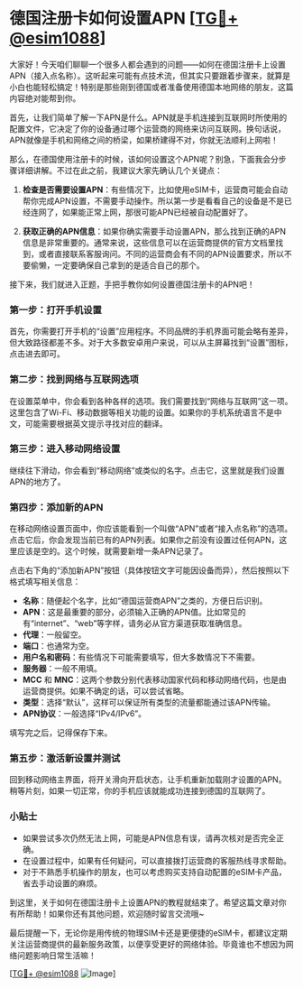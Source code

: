 # 德国注册卡如何设置APN [[TG💪+ @esim1088](https://t.me/s/esim1088)]

大家好！今天咱们聊聊一个很多人都会遇到的问题——如何在德国注册卡上设置APN（接入点名称）。这听起来可能有点技术流，但其实只要跟着步骤来，就算是小白也能轻松搞定！特别是那些刚到德国或者准备使用德国本地网络的朋友，这篇内容绝对能帮到你。

首先，让我们简单了解一下APN是什么。APN就是手机连接到互联网时所使用的配置文件，它决定了你的设备通过哪个运营商的网络来访问互联网。换句话说，APN就像是手机和网络之间的桥梁，如果桥建得不对，你就无法顺利上网啦！

那么，在德国使用注册卡的时候，该如何设置这个APN呢？别急，下面我会分步骤详细讲解。不过在此之前，我建议大家先确认几个关键点：

1. **检查是否需要设置APN**：有些情况下，比如使用eSIM卡，运营商可能会自动帮你完成APN设置，不需要手动操作。所以第一步是看看自己的设备是不是已经连网了，如果能正常上网，那很可能APN已经被自动配置好了。
   
2. **获取正确的APN信息**：如果你确实需要手动设置APN，那么找到正确的APN信息是非常重要的。通常来说，这些信息可以在运营商提供的官方文档里找到，或者直接联系客服询问。不同的运营商会有不同的APN设置要求，所以不要偷懒，一定要确保自己拿到的是适合自己的那个。

接下来，我们就进入正题，手把手教你如何设置德国注册卡的APN吧！

### 第一步：打开手机设置

首先，你需要打开手机的“设置”应用程序。不同品牌的手机界面可能会略有差异，但大致路径都差不多。对于大多数安卓用户来说，可以从主屏幕找到“设置”图标，点击进去即可。

### 第二步：找到网络与互联网选项

在设置菜单中，你会看到各种各样的选项。我们需要找到“网络与互联网”这一项。这里包含了Wi-Fi、移动数据等相关功能的设置。如果你的手机系统语言不是中文，可能需要根据英文提示寻找对应的翻译。

### 第三步：进入移动网络设置

继续往下滑动，你会看到“移动网络”或类似的名字。点击它，这里就是我们设置APN的地方了。

### 第四步：添加新的APN

在移动网络设置页面中，你应该能看到一个叫做“APN”或者“接入点名称”的选项。点击它后，你会发现当前已有的APN列表。如果你之前没有设置过任何APN，这里应该是空的。这个时候，就需要新增一条APN记录了。

点击右下角的“添加新APN”按钮（具体按钮文字可能因设备而异），然后按照以下格式填写相关信息：

- **名称**：随便起个名字，比如“德国运营商APN”之类的，方便日后识别。
- **APN**：这是最重要的部分，必须输入正确的APN值。比如常见的有“internet”、“web”等字样，请务必从官方渠道获取准确信息。
- **代理**：一般留空。
- **端口**：也通常为空。
- **用户名和密码**：有些情况下可能需要填写，但大多数情况下不需要。
- **服务器**：一般不用填。
- **MCC** 和 **MNC**：这两个参数分别代表移动国家代码和移动网络代码，也是由运营商提供。如果不确定的话，可以尝试省略。
- **类型**：选择“默认”，这样可以保证所有类型的流量都能通过该APN传输。
- **APN协议**：一般选择“IPv4/IPv6”。

填写完之后，记得保存下来。

### 第五步：激活新设置并测试

回到移动网络主界面，将开关滑向开启状态，让手机重新加载刚才设置的APN。稍等片刻，如果一切正常，你的手机应该就能成功连接到德国的互联网了。

### 小贴士

- 如果尝试多次仍然无法上网，可能是APN信息有误，请再次核对是否完全正确。
- 在设置过程中，如果有任何疑问，可以直接拨打运营商的客服热线寻求帮助。
- 对于不熟悉手机操作的朋友，也可以考虑购买支持自动配置的eSIM卡产品，省去手动设置的麻烦。

到这里，关于如何在德国注册卡上设置APN的教程就结束了。希望这篇文章对你有所帮助！如果你还有其他问题，欢迎随时留言交流哦~

最后提醒一下，无论你是用传统的物理SIM卡还是更便捷的eSIM卡，都建议定期关注运营商提供的最新服务政策，以便享受更好的网络体验。毕竟谁也不想因为网络问题影响日常生活嘛！

[[TG💪+ @esim1088](https://t.me/s/esim1088) ![Image](https://i.postimg.cc/4NQfJmqS/Snipaste-2025-05-13-00-14-12.png)]